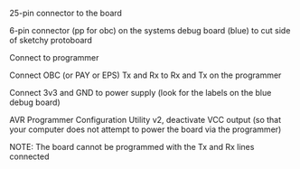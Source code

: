 25-pin connector to the board

6-pin connector (pp for obc) on the systems debug board (blue) to cut side of
sketchy protoboard

Connect to programmer

Connect OBC (or PAY or EPS) Tx and Rx to Rx and Tx on the programmer

Connect 3v3 and GND to power supply (look for the labels on the blue debug board)

AVR Programmer Configuration Utility v2, deactivate VCC output (so that your
computer does not attempt to power the board via the programmer)

NOTE: The board cannot be programmed with the Tx and Rx lines connected
